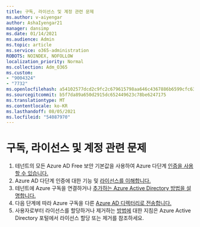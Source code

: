 ```yaml
---
title: 구독, 라이선스 및 계정 관련 문제
ms.author: v-aiyengar
author: AshaIyengar21
manager: dansimp
ms.date: 01/14/2021
ms.audience: Admin
ms.topic: article
ms.service: o365-administration
ROBOTS: NOINDEX, NOFOLLOW
localization_priority: Normal
ms.collection: Adm_O365
ms.custom:
- "9004324"
- "7732"
ms.openlocfilehash: a54102577dcd2c9fc2c679615798aa646c4367886b6599cfc630f4a7f8484a2f
ms.sourcegitcommit: b5f7da89a650d2915dc652449623c78be6247175
ms.translationtype: MT
ms.contentlocale: ko-KR
ms.lasthandoff: 08/05/2021
ms.locfileid: "54087970"
---
```

# <a name="issues-with-subscriptions-licenses-and-accounts"></a>구독, 라이선스 및 계정 관련 문제

1. 테넌트의 모든 Azure AD Free 보안 기본값을 사용하여 Azure 다단계 [인증을 사용할 수 있습니다.](https://docs.microsoft.com/azure/active-directory/fundamentals/concept-fundamentals-security-defaults)
1. Azure AD 다단계 인증에 대한 기능 및 [라이선스를 이해합니다.](https://docs.microsoft.com/azure/active-directory/authentication/concept-mfa-licensing)
1. 테넌트에 Azure 구독을 연결하거나 [추가하는 Azure Active Directory 방법을 설명합니다.](https://docs.microsoft.com/azure/active-directory/fundamentals/active-directory-how-subscriptions-associated-directory)
1. 다음 단계에 따라 Azure 구독을 다른 [Azure AD 디렉터리로 전송합니다.](https://docs.microsoft.com/azure/role-based-access-control/transfer-subscription)
1. 사용자로부터 라이선스를 할당하거나 제거하는 [방법에](https://docs.microsoft.com/azure/active-directory/fundamentals/license-users-groups) 대한 지침은 Azure Active Directory 포털에서 라이선스 할당 또는 제거를 참조하세요.